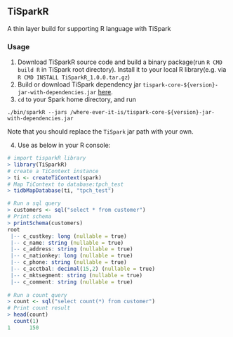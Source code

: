 ## TiSparkR
A thin layer build for supporting R language with TiSpark

### Usage
1. Download TiSparkR source code and build a binary package(run `R CMD build R` in TiSpark root directory). Install it to your local R library(e.g. via `R CMD INSTALL TiSparkR_1.0.0.tar.gz`)
2. Build or download TiSpark dependency jar `tispark-core-${version}-jar-with-dependencies.jar` [here](https://github.com/pingcap/tispark).
3. `cd` to your Spark home directory, and run
```
./bin/sparkR --jars /where-ever-it-is/tispark-core-${version}-jar-with-dependencies.jar
```
Note that you should replace the `TiSpark` jar path with your own.
 
4. Use as below in your R console:
```R
# import tisparkR library
> library(TiSparkR)
# create a TiContext instance
> ti <- createTiContext(spark)
# Map TiContext to database:tpch_test
> tidbMapDatabase(ti, "tpch_test")

# Run a sql query
> customers <- sql("select * from customer")
# Print schema
> printSchema(customers)
root
 |-- c_custkey: long (nullable = true)
 |-- c_name: string (nullable = true)
 |-- c_address: string (nullable = true)
 |-- c_nationkey: long (nullable = true)
 |-- c_phone: string (nullable = true)
 |-- c_acctbal: decimal(15,2) (nullable = true)
 |-- c_mktsegment: string (nullable = true)
 |-- c_comment: string (nullable = true)
 
# Run a count query
> count <- sql("select count(*) from customer")
# Print count result
> head(count)
  count(1)
1      150
```